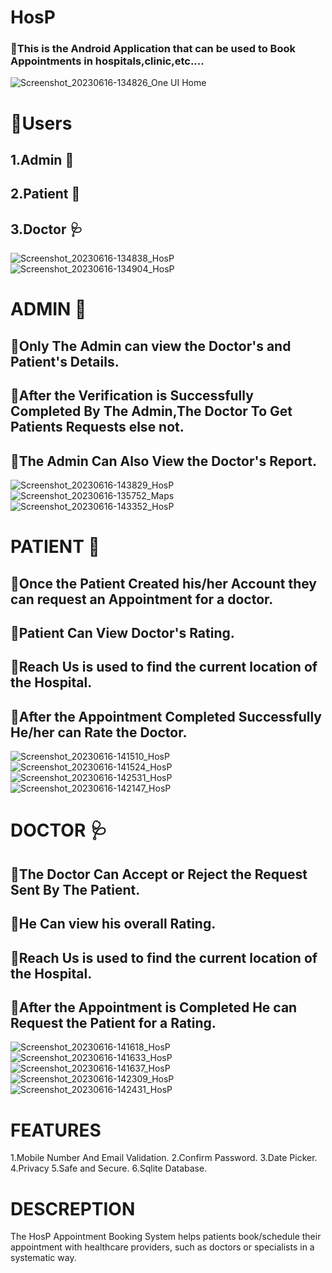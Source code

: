 
<h1> HosP <center> </h1>
  


### 🔷This is the Android Application that can be used to Book Appointments in hospitals,clinic,etc....


![Screenshot_20230616-134826_One UI Home](https://github.com/poovandrang/HosP-/assets/136569530/8cd92c2f-7b87-4977-a553-b783d45b851d)


# 🔷Users
## 1.Admin 🏥
## 2.Patient 💊
## 3.Doctor 🩺
 
 
  ![Screenshot_20230616-134838_HosP](https://github.com/poovandrang/HosP-/assets/136569530/3eaf2baf-bef9-474e-bf56-f03f127c336c)
  ![Screenshot_20230616-134904_HosP](https://github.com/poovandrang/HosP-/assets/136569530/92488c19-f10d-4589-8442-37ca6a68710b)




# ADMIN 🏥

## 🔷Only The Admin can view the Doctor's and Patient's Details.
## 🔷After the Verification is Successfully Completed By The Admin,The Doctor To Get Patients Requests else not.
## 🔷The Admin Can Also View the Doctor's Report.





![Screenshot_20230616-143829_HosP](https://github.com/poovandrang/HosP-/assets/136569530/14e35069-9ec2-4d53-8c08-80effeb07c35)
![Screenshot_20230616-135752_Maps](https://github.com/poovandrang/HosP-/assets/136569530/0a5bc052-4a57-4e97-94e2-29654b14b18a)
![Screenshot_20230616-143352_HosP](https://github.com/poovandrang/HosP-/assets/136569530/e4bea124-a6e2-4885-86cb-51dfd08e5868)




# PATIENT 💊

## 🔷Once the Patient Created his/her Account they can request an Appointment for a doctor.
## 🔷Patient Can View Doctor's Rating.
## 🔷Reach Us is used to find the current location of the Hospital.
## 🔷After the Appointment Completed Successfully He/her can Rate the Doctor.
  




  ![Screenshot_20230616-141510_HosP](https://github.com/poovandrang/HosP-/assets/136569530/028a8670-be3e-4814-9f1c-57c808c5931f)
  ![Screenshot_20230616-141524_HosP](https://github.com/poovandrang/HosP-/assets/136569530/c75947fb-219e-4e81-8586-22b2d89f8242)
  ![Screenshot_20230616-142531_HosP](https://github.com/poovandrang/HosP-/assets/136569530/865d65ad-ee22-4839-b92f-ff194e44e294)
  ![Screenshot_20230616-142147_HosP](https://github.com/poovandrang/HosP-/assets/136569530/93b97635-b567-436f-ad89-36200c57a0d9)







# DOCTOR 🩺

## 🔷The Doctor Can Accept or Reject the Request Sent By The Patient.
## 🔷He Can view his overall Rating.
## 🔷Reach Us is used to find the current location of the Hospital.
## 🔷After the Appointment is Completed He can Request the Patient for a Rating.
  
  

  
  
 ![Screenshot_20230616-141618_HosP](https://github.com/poovandrang/HosP-/assets/136569530/4489edd8-c22d-41be-845e-38e578063bdd)
 ![Screenshot_20230616-141633_HosP](https://github.com/poovandrang/HosP-/assets/136569530/cc726906-04b5-4e24-b84e-c47dbd49e437)
 ![Screenshot_20230616-141637_HosP](https://github.com/poovandrang/HosP-/assets/136569530/b664f112-7902-4f83-a092-c876bf03639c)
 ![Screenshot_20230616-142309_HosP](https://github.com/poovandrang/HosP-/assets/136569530/d5fb5c24-615c-444e-b03e-86b958e4664d)
 ![Screenshot_20230616-142431_HosP](https://github.com/poovandrang/HosP-/assets/136569530/18b54209-0c31-4a78-b070-a1cd2a573cc7)


 # FEATURES
 
1.Mobile Number And Email Validation.
2.Confirm Password.
3.Date Picker.
4.Privacy
5.Safe and Secure.
6.Sqlite Database.


# DESCREPTION
The HosP Appointment Booking System helps patients book/schedule their appointment with healthcare providers, such as doctors or specialists in a systematic way. 






 



